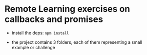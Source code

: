 # Remote Learning exercises on callbacks and promises

- install the deps: `npm install` 


- the project contains 3 folders, each of them representing a small example or challenge
